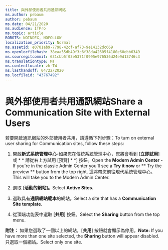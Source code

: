 ```yaml
---
title: 與外部使用者共用通訊網站
ms.author: pebaum
author: pebaum
ms.date: 04/21/2020
ms.audience: ITPro
ms.topic: article
ROBOTS: NOINDEX, NOFOLLOW
localization_priority: Normal
ms.assetid: e0701ab9-7798-42cf-af73-9e14132dc669
ms.openlocfilehash: 38eaa55db49f3c6f38da42605f4180e60ebb6349
ms.sourcegitcommit: 631cbb5f03e5371f0995e976536d24e9d13746c3
ms.translationtype: MT
ms.contentlocale: zh-TW
ms.lasthandoff: 04/22/2020
ms.locfileid: "43767492"
---
```

# <a name="share-a-communication-site-with-external-users"></a><span data-ttu-id="bc7ee-102">與外部使用者共用通訊網站</span><span class="sxs-lookup"><span data-stu-id="bc7ee-102">Share a Communication Site with External Users</span></span>

<span data-ttu-id="bc7ee-103">若要開啟通訊網站的外部使用者共用，請遵循下列步驟：</span><span class="sxs-lookup"><span data-stu-id="bc7ee-103">To turn on external user sharing for Communication sites, follow these steps:</span></span> 
  
1. <span data-ttu-id="bc7ee-104">開啟**新式系統管理中心**-如果您在傳統系統管理中心，您將會看到 [**立即試用**] 或 \* \* 請從右上方試用 [預覽] \* \*] 按鈕。</span><span class="sxs-lookup"><span data-stu-id="bc7ee-104">Open the **Modern Admin Center** - If you're in the classic Admin Center you'll see a **Try it now** or \*\* Try the preview \*\* button from the top right.</span></span> <span data-ttu-id="bc7ee-105">這將帶您前往現代系統管理中心。</span><span class="sxs-lookup"><span data-stu-id="bc7ee-105">This will take you to the Modern Admin Center.</span></span> 
  
2. <span data-ttu-id="bc7ee-106">選取 [**活動的網站]。**</span><span class="sxs-lookup"><span data-stu-id="bc7ee-106">Select **Active Sites.**</span></span>
  
3. <span data-ttu-id="bc7ee-107">選取具有**通訊網站範本**的網站。</span><span class="sxs-lookup"><span data-stu-id="bc7ee-107">Select a site that has a **Communication Site template**.</span></span> 
  
4. <span data-ttu-id="bc7ee-108">從頂端功能表中選取 [**共用**] 按鈕。</span><span class="sxs-lookup"><span data-stu-id="bc7ee-108">Select the **Sharing** button from the top menu.</span></span> 
  
 <span data-ttu-id="bc7ee-109">**附注：** 如果您選取了一個以上的網站，[**共用**] 按鈕就會顯示為停用。</span><span class="sxs-lookup"><span data-stu-id="bc7ee-109">**Note:** If you have more than one site selected, the **Sharing** button will appear disabled.</span></span> <span data-ttu-id="bc7ee-110">只選取一個網站。</span><span class="sxs-lookup"><span data-stu-id="bc7ee-110">Select only one site.</span></span> 
  

